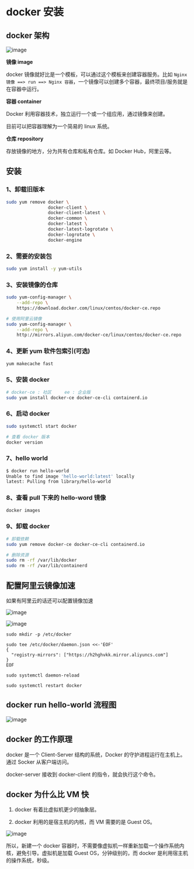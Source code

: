 # docker 安装

## docker 架构

![image](https://github.com/TomatoZ7/notes-of-tz/blob/master/images/docker3.png)

**镜像 image**

docker 镜像就好比是一个模板，可以通过这个模板来创建容器服务。比如 `Nginx 镜像 ==> run ==> Nginx 容器`，一个镜像可以创建多个容器，最终项目/服务就是在容器中运行。

**容器 container**

Docker 利用容器技术，独立运行一个或一个组应用，通过镜像来创建。

目前可以把容器理解为一个简易的 linux 系统。

**仓库 repository**

存放镜像的地方，分为共有仓库和私有仓库。如 Docker Hub，阿里云等。

## 安装

### 1、卸载旧版本

```bash
sudo yum remove docker \
                docker-client \
                docker-client-latest \
                docker-common \
                docker-latest \
                docker-latest-logrotate \
                docker-logrotate \
                docker-engine
```

### 2、需要的安装包

```bash
sudo yum install -y yum-utils
```

### 3、安装镜像的仓库

```bash
sudo yum-config-manager \
    --add-repo \
    https://download.docker.com/linux/centos/docker-ce.repo

# 使用阿里云镜像
sudo yum-config-manager \
    --add-repo \
    http://mirrors.aliyun.com/docker-ce/linux/centos/docker-ce.repo
```

### 4、更新 yum 软件包索引(可选)

```bash
yum makecache fast
```

### 5、安装 docker

```bash
# docker-ce : 社区     ee : 企业版
sudo yum install docker-ce docker-ce-cli containerd.io
```

### 6、启动 docker

```bash
sudo systemctl start docker

# 查看 docker 版本
docker version
```

### 7、hello world

```bash
$ docker run hello-world
Unable to find image 'hello-world:latest' locally
latest: Pulling from library/hello-world
```

### 8、查看 pull 下来的 hello-word 镜像

```bash
docker images
```

### 9、卸载 docker

```bash
# 卸载依赖
sudo yum remove docker-ce docker-ce-cli containerd.io

# 删除资源
sudo rm -rf /var/lib/docker
sudo rm -rf /var/lib/containerd
```

## 配置阿里云镜像加速

如果有阿里云的话还可以配置镜像加速

![image](https://github.com/TomatoZ7/notes-of-tz/blob/master/images/docker6.png)

![image](https://github.com/TomatoZ7/notes-of-tz/blob/master/images/docker7.png)

```shell
sudo mkdir -p /etc/docker

sudo tee /etc/docker/daemon.json <<-'EOF'
{
  "registry-mirrors": ["https://h2hghvkk.mirror.aliyuncs.com"]
}
EOF

sudo systemctl daemon-reload

sudo systemctl restart docker
```

## docker run hello-world 流程图

![image](https://github.com/TomatoZ7/notes-of-tz/blob/master/images/docker4.png)


## docker 的工作原理

docker 是一个 Client-Server 结构的系统，Docker 的守护进程运行在主机上。通过 Socker 从客户端访问。

docker-server 接收到 docker-client 的指令，就会执行这个命令。


## docker 为什么比 VM 快

1. docker 有着比虚拟机更少的抽象层。

2. docker 利用的是宿主机的内核，而 VM 需要的是 Guest OS。

![image](https://github.com/TomatoZ7/notes-of-tz/blob/master/images/docker4.png)

所以，新建一个 docker 容器时，不需要像虚拟机一样重新加载一个操作系统内核，避免引导。虚拟机是加载 Guest OS，分钟级别的，而 docker 是利用宿主机的操作系统，秒级。